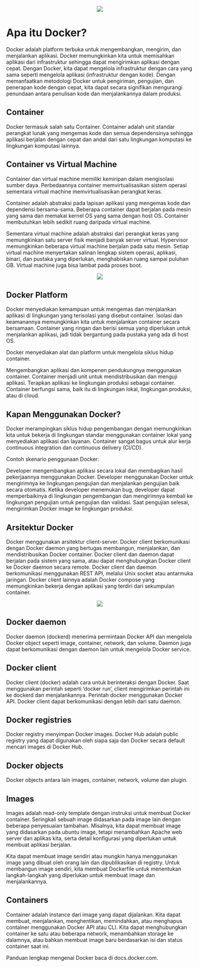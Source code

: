 <p align="center"> <img src="https://drive.google.com/uc?export=view&id=1inSLG8n_FubP1YW6B1-M_Pkhi4ABy-aM"></p>

# Apa itu Docker?
Docker adalah platform terbuka untuk mengembangkan, mengirim, dan menjalankan aplikasi. Docker memungkinkan kita untuk memisahkan aplikasi dari infrastruktur sehingga dapat mengirimkan aplikasi dengan cepat. Dengan Docker, kita dapat mengelola infrastruktur dengan cara yang sama seperti mengelola aplikasi (infrastruktur dengan kode). Dengan memanfaatkan metodologi Docker untuk pengiriman, pengujian, dan penerapan kode dengan cepat, kita dapat secara signifikan mengurangi penundaan antara penulisan kode dan menjalankannya dalam produksi.

## Container
Docker termasuk salah satu Container. Container adalah unit standar perangkat lunak yang mengemas kode dan semua dependensinya sehingga aplikasi berjalan dengan cepat dan andal dari satu lingkungan komputasi ke lingkungan komputasi lainnya.

## Container vs Virtual Machine
Container dan virtual machine memiliki kemiripan dalam mengisolasi sumber daya. Perbedaannya container memvirtualisasikan sistem operasi sementara virtual machine memvirtualisasikan perangkat keras.

Container adalah abstraksi pada lapisan aplikasi yang mengemas kode dan dependensi bersama-sama. Beberapa container dapat berjalan pada mesin yang sama dan memakai kernel OS yang sama dengan host OS. Container membutuhkan lebih sedikit ruang daripada virtual machine.

Sementara virtual machine adalah abstraksi dari perangkat keras yang memungkinkan satu server fisik menjadi banyak server virtual. Hypervisor memungkinkan beberapa virtual machine berjalan pada satu mesin. Setiap virtual machine menyertakan salinan lengkap sistem operasi, aplikasi, binari, dan pustaka yang diperlukan, menghabiskan ruang sampai puluhan GB. Virtual machine juga bisa lambat pada proses boot.

<p align="center"> <img src="https://drive.google.com/uc?export=view&id=1inSLG8n_FubP1YW6B1-M_Pkhi4ABy-aM"></p>

## Docker Platform
Docker menyediakan kemampuan untuk mengemas dan menjalankan aplikasi di lingkungan yang terisolasi yang disebut container. Isolasi dan keamanannya memungkinkan kita untuk menjalankan container secara bersamaan. Container yang ringan dan berisi semua yang diperlukan untuk menjalankan aplikasi, jadi tidak bergantung pada pustaka yang ada di host OS.

Docker menyediakan alat dan platform untuk mengelola siklus hidup container.

Mengembangkan aplikasi dan kompenen pendukungnya menggunakan container.
Container menjadi unit untuk mendistribusikan dan menguji aplikasi.
Terapkan aplikasi ke lingkungan produksi sebagai container. Container berfungsi sama, baik itu di lingkungan lokal, lingkungan produksi, atau di cloud.

## Kapan Menggunakan Docker?
Docker merampingkan siklus hidup pengembangan dengan memungkinkan kita untuk bekerja di lingkungan standar menggunakan container lokal yang menyediakan aplikasi dan layanan. Container sangat bagus untuk alur kerja continuous integration dan continuous delivery (CI/CD).

Contoh skenario penggunaan Docker:

Developer mengembangkan aplikasi secara lokal dan membagikan hasil pekerjaannya menggunakan Docker.
Developer menggunakan Docker untuk mengirimnya ke lingkungan pengujian dan menjalankan pengujian baik secara otomatis.
Ketika developer menemukan bug, developer dapat memperbaikinya di lingkungan pengembangan dan mengirimnya kembali ke lingkungan pengujian untuk pengujian dan validasi.
Saat pengujian selesai, mengirimkan Docker image ke lingkungan produksi.

## Arsitektur Docker
Docker menggunakan arsitektur client-server. Docker client berkomunikasi dengan Docker daemon yang bertugas membangun, menjalankan, dan mendistribusikan Docker container. Docker client dan daemon dapat berjalan pada sistem yang sama, atau dapat menghubungkan Docker client ke Docker daemon secara remote. Docker client dan daemon berkomunikasi menggunakan REST API, melalui Unix socket atau antarmuka jaringan. Docker client lainnya adalah Docker compose yang memungkinkan bekerja dengan aplikasi yang terdiri dari sekumpulan container.

<p align="center"> <img src="https://drive.google.com/uc?export=view&id=1inSLG8n_FubP1YW6B1-M_Pkhi4ABy-aM"></p>


## Docker daemon
Docker daemon (dockerd) menerima permintaan Docker API dan mengelola Docker object seperti image, container, network, dan volume. Daemon juga dapat berkomunikasi dengan daemon lain untuk mengelola Docker service.

## Docker client
Docker client (docker) adalah cara untuk berinteraksi dengan Docker. Saat menggunakan perintah seperti ‘docker run’, client mengirimkan perintah ini ke dockerd dan menjalankannya. Perintah docker menggunakan Docker API. Docker client dapat berkomunikasi dengan lebih dari satu daemon.

## Docker registries
Docker registry menyimpan Docker images. Docker Hub adalah public registry yang dapat digunakan oleh siapa saja dan Docker secara default mencari images di Docker Hub.

## Docker objects
Docker objects antara lain images, container, network, volume dan plugin.

## Images
Images adalah read-only template dengan instruksi untuk membuat Docker container. Seringkali sebuah image didasarkan pada image lain dengan beberapa penyesuaian tambahan. Misalnya, kita dapat membuat image yang didasarkan pada ubuntu image, tetapi menambahkan Apache web server dan aplikas kita, serta detail konfigurasi yang diperlukan untuk membuat aplikasi berjalan.

Kita dapat membuat image sendiri atau mungkin hanya menggunakan image yang dibuat oleh orang lain dan dipublikasikan di registry. Untuk membangun image sendiri, kita membuat Dockerfile untuk menentukan langkah-langkah yang diperlukan untuk membuat image dan menjalankannya.

## Containers
Container adalah instance dari image yang dapat dijalankan. Kita dapat membuat, menjalankan, menghentikan, memindahkan, atau menghapus container menggunakan Docker API atau CLI. Kita dapat menghubungkan container ke satu atau beberapa network, menambahkan storage ke dalamnya, atau bahkan membuat image baru berdasarkan isi dan status container saat ini.

Panduan lengkap mengenai Docker baca di docs.docker.com.
